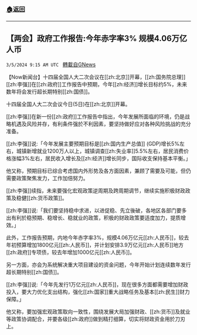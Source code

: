 ###  [:house:返回](README.md)
---


## 【两会】政府工作报告:今年赤字率3% 规模4.06万亿人币
`3/5/2024 9:15 AM UTC ` [轉載自GNews](https://gnews.org/articles/2366603)

【Now新闻台】十四届全国人大二次会议在[[zh:北京]]开幕，[[zh:国务院总理]][[zh:李强]]在[[zh:政府]]工作报告中预期，今年[[zh:经济]]增长目标约5%，未来数年将会发行超长期特别[[zh:国债]]。

十四届全国人大二次会议今日(5日)在[[zh:北京]]开幕。

[[zh:李强]]在新一份[[zh:政府]]工作报告中指出，今年发展所面临的环境，仍是战略机遇及风险并存，有利条件强於不利因素，要坚持做好应对各种风险挑战的充分准备。

[[zh:李强]]说:「今年发展主要预期目标是[[zh:国内生产总值]] (GDP)增长5%左右，城镇新增就业1200万人以上，城镇调查[[zh:失业率]]5.5%左右，居民消费价格涨幅3%左右，居民收入增长及[[zh:经济]]增长同步，国际收支保持基本平衡。」

他又称，预期目标已综合考虑国内外形势及各方面因素，兼顾了需要及可能，但仍需要政策聚焦发力，工作加倍努力。

[[zh:李强]]续指，未来要强化宏观政策逆周期及跨周期调节，继续实施积极财政政策及稳健[[zh:货币政策]]。

[[zh:李强]]说:「我们要坚持稳中求进，以进促稳、先立後破，各地区各部门要多出有利於稳预期、稳增长、稳就业的政策，积极的财政政策要适度加力，提质增效。」

此外，工作报告预期，内地今年赤字率3%，规模4.06万亿元[[zh:人民币]]，较去年初预算增加1800亿元[[zh:人民币]]，并计划安排3.9万亿元[[zh:人民币]]地方[[zh:政府]]专项债，较去年增加1000亿元[[zh:人民币]]。

另一方面，亦会为系统解决重大项目建设的资金问题，今年开始计划连续数年发行超长期特别[[zh:国债]]。

[[zh:李强]]说:「今年先发行1万亿元[[zh:人民币]]，现在很多方面都需要增加财政投入，要大力优化支出结构，强化[[zh:国家]]重大战略任务及基本[[zh:民生]]财力保障。」

他又称，要加强宏观政策取向一致性，围绕发展大局加强财政、[[zh:货币]]及就业等政策协调配合，并要各级[[zh:政府]]做到精打细算，切实将财政资金用於刀刃上。
